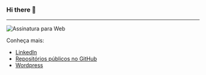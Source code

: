 ### Hi there 👋

---
![Assinatura para Web](https://user-images.githubusercontent.com/54541416/79355640-edd8d600-7f0b-11ea-8ac0-74640a591e3c.png)

Conheça mais:
* [LinkedIn](https://www.linkedin.com/in/albervan-bergamasco-davies-15aa9999/)
* [Repositórios públicos no GitHub](https://github.com/Albervan)
* [Wordpress](https://albervan.wordpress.com/)

<!--
**Albervan/Albervan** is a ✨ _special_ ✨ repository because its `README.md` (this file) appears on your GitHub profile.

Here are some ideas to get you started:

- 🔭 I’m currently working on ...
- 🌱 I’m currently learning ...
- 👯 I’m looking to collaborate on ...
- 🤔 I’m looking for help with ...
- 💬 Ask me about ...
- 📫 How to reach me: ...
- 😄 Pronouns: ...
- ⚡ Fun fact: ...
-->
